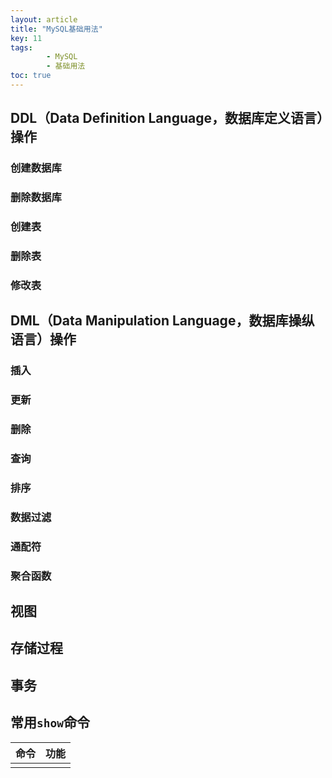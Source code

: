 ```yaml
---
layout: article
title: "MySQL基础用法"
key: 11
tags: 
        - MySQL
        - 基础用法
toc: true
---
```

## DDL（Data Definition Language，数据库定义语言）操作

### 创建数据库

### 删除数据库

### 创建表

### 删除表

### 修改表

## DML（Data Manipulation Language，数据库操纵语言）操作

### 插入

### 更新

### 删除

### 查询

### 排序

### 数据过滤

### 通配符

### 聚合函数

## 视图

## 存储过程

## 事务

## 常用`show`命令

|命令|功能|
|-|-|
|||

